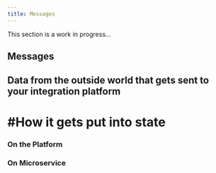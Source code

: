 ```yaml
---
title: Messages
---
```

<!-- TODO: @Jed -->

This section is a work in progress... 

## Messages

## Data from the outside world that gets sent to your integration platform

# #How it gets put into state

### On the Platform

### On Microservice
